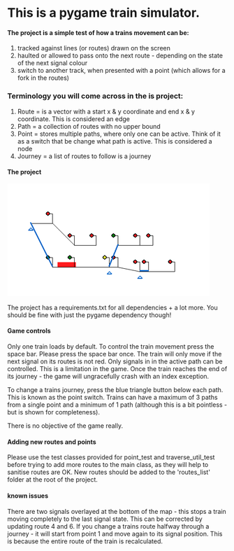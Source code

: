 # This is a pygame train simulator.

#### The project is a simple test of how a trains movement can be:
1) tracked against lines (or routes) drawn on the screen
2) haulted or allowed to pass onto the next route - depending on the state of the next signal colour
3) switch to another track, when presented with a point (which allows for a fork in the routes)

### Terminology you will come across in the is project:
 1. Route = is a vector with a start x & y coordinate and end x & y coordinate. This is considered an edge
 2. Path = a collection of routes with no upper bound
 3. Point = stores multiple paths, where only one can be active. Think of it as a switch that be change what path is active. This is considered a node
 4. Journey = a list of routes to follow is a journey

 #### The project
![GitHub Logo](images/train_movement.png)

The project has a requirements.txt for all dependencies + a lot more. You should be fine with just the pygame dependency though!

 #### Game controls
 Only one train loads by default. To control the train movement press the space bar. Please press the space bar once.
 The train will only move if the next signal on its routes is not red.
 Only signals in in the active path can be controlled. This is a limitation in the game.
 Once the train reaches the end of its journey - the game will ungracefully crash with an index exception.

 To change a trains journey, press the blue triangle button below each path. This is known as the point switch.
 Trains can have a maximum of 3 paths from a single point and a minimum of 1 path (although this is a bit pointless - but is shown for completeness).

 There is no objective of the game really.

 #### Adding new routes and points
 Please use the test classes provided for point_test and traverse_util_test before trying to add more routes to the main class, as they will help to sanitise routes are OK.
 New routes should be added to the 'routes_list' folder at the root of the project.

 #### known issues
 There are two signals overlayed at the bottom of the map - this stops a train moving completely to the last signal state. This can be corrected by updating route 4 and 6.
 If you change a trains route halfway through a journey - it will start from point 1 and move again to its signal position. This is because the entire route of the train is recalculated.

 